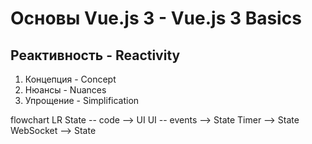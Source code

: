 # Основы Vue.js 3 - Vue.js 3 Basics

## Реактивность - Reactivity

1. Концепция - Concept
2. Нюансы - Nuances
3. Упрощение - Simplification

flowchart LR
State -- code --> UI
UI -- events --> State
Timer --> State
WebSocket --> State
